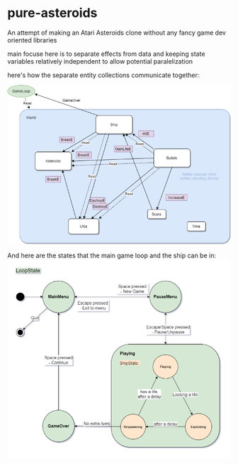 # pure-asteroids

An attempt of making an Atari Asteroids clone
without any fancy game dev oriented libraries

main focuse here is to separate effects from data
and keeping state variables relatively independent
to allow potential paralelization

here's how the separate entity collections communicate together:

![entity groups relationships](entity-relationships.png)

And here are the states that the main game loop and the ship can be in:
![game loop state machine](gameloop-state-machine.png)

